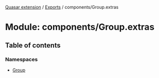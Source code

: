[Quasar extension](../index.md) / [Exports](../modules.md) / components/Group.extras

# Module: components/Group.extras

## Table of contents

### Namespaces

- [Group](components_Group_extras.Group.md)
